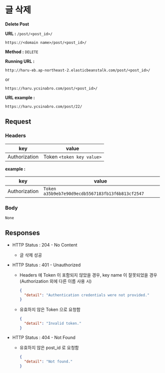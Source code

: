 # 글 삭제

**Delete Post**

**URL :** `/post/<post_id>/`

`https://<domain name>/post/<post_id>/`

**Method :** `DELETE`

**Running URL :**

`http://haru-eb.ap-northeast-2.elasticbeanstalk.com/post/<post_id>/`

or

`https://haru.ycsinabro.com/post/<post_id>/`

**URL example :**

`https://haru.ycsinabro.com/post/22/`

## Request

### Headers

key           | value
------------- | -------------------------
Authorization | Token `<token key value>`

**example :**

key           | value
------------- | ------------------------------------------------
Authorization | `Token a35b9eb7e90d9ecdb5567183fb13f6b813cf2547`

### Body

`None`

## Responses

- HTTP Status : 204 - No Content

  - 글 삭제 성공

- HTTP Status : 401 - Unauthorized

  - Headers 에 Token 이 포함되지 않았을 경우, key name 이 잘못되었을 경우 (Authorization 외에 다른 이름 사용 시)

    ```json
    {
      "detail": "Authentication credentials were not provided."
    }
    ```

  - 유효하지 않은 Token 으로 요청함

    ```json
    {
      "detail": "Invalid token."
    }
    ```

- HTTP Status : 404 - Not Found

  - 유효하지 않은 post_id 로 요청함

    ```json
    {
      "detail": "Not found."
    }
    ```
